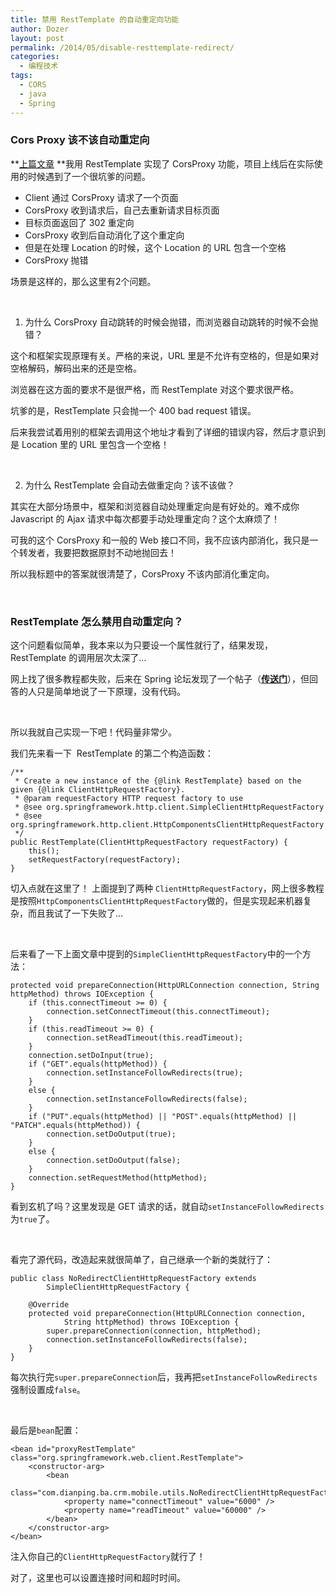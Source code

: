 ```yaml
---
title: 禁用 RestTemplate 的自动重定向功能
author: Dozer
layout: post
permalink: /2014/05/disable-resttemplate-redirect/
categories:
  - 编程技术
tags:
  - CORS
  - java
  - Spring
---
```

### Cors Proxy 该不该自动重定向

**<a title="利用 Spring MVC 和 RestTemplate 实现 CorsProxy" href="/2014/03/use-spring-mvc-and-resttemplate-impl-corsproxy/" target="_blank">上篇文章</a> **我用 RestTemplate 实现了 CorsProxy 功能，项目上线后在实际使用的时候遇到了一个很坑爹的问题。

*   Client 通过 CorsProxy 请求了一个页面
*   CorsProxy 收到请求后，自己去重新请求目标页面
*   目标页面返回了 302 重定向
*   CorsProxy 收到后自动消化了这个重定向
*   但是在处理 Location 的时候，这个 Location 的 URL 包含一个空格
*   CorsProxy 抛错

场景是这样的，那么这里有2个问题。

<!--more-->

&nbsp;

1) 为什么 CorsProxy 自动跳转的时候会抛错，而浏览器自动跳转的时候不会抛错？

这个和框架实现原理有关。严格的来说，URL 里是不允许有空格的，但是如果对空格解码，解码出来的还是空格。

浏览器在这方面的要求不是很严格，而 RestTemplate 对这个要求很严格。

坑爹的是，RestTemplate 只会抛一个 400 bad request 错误。

后来我尝试着用别的框架去调用这个地址才看到了详细的错误内容，然后才意识到是 Location 里的 URL 里包含一个空格！

&nbsp;

2) 为什么 RestTemplate 会自动去做重定向？该不该做？

其实在大部分场景中，框架和浏览器自动处理重定向是有好处的。难不成你 Javascript 的 Ajax 请求中每次都要手动处理重定向？这个太麻烦了！

可我的这个 CorsProxy 和一般的 Web 接口不同，我不应该内部消化，我只是一个转发者，我要把数据原封不动地抛回去！

所以我标题中的答案就很清楚了，CorsProxy 不该内部消化重定向。

&nbsp;

### RestTemplate 怎么禁用自动重定向？

这个问题看似简单，我本来以为只要设一个属性就行了，结果发现，RestTemplate 的调用层次太深了…

网上找了很多教程都失败，后来在 Spring 论坛发现了一个帖子（<a href="http://forum.spring.io/forum/spring-projects/web/99054-disabling-followredirect-in-resttemplate" target="_blank"><strong>传送门</strong></a>），但回答的人只是简单地说了一下原理，没有代码。

&nbsp;

所以我就自己实现一下吧！代码量非常少。

我们先来看一下  RestTemplate 的第二个构造函数：

	/**
	 * Create a new instance of the {@link RestTemplate} based on the given {@link ClientHttpRequestFactory}.
	 * @param requestFactory HTTP request factory to use
	 * @see org.springframework.http.client.SimpleClientHttpRequestFactory
	 * @see org.springframework.http.client.HttpComponentsClientHttpRequestFactory
	 */
	public RestTemplate(ClientHttpRequestFactory requestFactory) {
		this();
		setRequestFactory(requestFactory);
	}

切入点就在这里了！ 上面提到了两种 `ClientHttpRequestFactory`，网上很多教程是按照`HttpComponentsClientHttpRequestFactory`做的，但是实现起来机器复杂，而且我试了一下失败了…

&nbsp;

后来看了一下上面文章中提到的`SimpleClientHttpRequestFactory`中的一个方法：

	protected void prepareConnection(HttpURLConnection connection, String httpMethod) throws IOException {
		if (this.connectTimeout >= 0) {
			connection.setConnectTimeout(this.connectTimeout);
		}
		if (this.readTimeout >= 0) {
			connection.setReadTimeout(this.readTimeout);
		}
		connection.setDoInput(true);
		if ("GET".equals(httpMethod)) {
			connection.setInstanceFollowRedirects(true);
		}
		else {
			connection.setInstanceFollowRedirects(false);
		}
		if ("PUT".equals(httpMethod) || "POST".equals(httpMethod) || "PATCH".equals(httpMethod)) {
			connection.setDoOutput(true);
		}
		else {
			connection.setDoOutput(false);
		}
		connection.setRequestMethod(httpMethod);
	}

看到玄机了吗？这里发现是 GET 请求的话，就自动`setInstanceFollowRedirects`为`true`了。

&nbsp;

看完了源代码，改造起来就很简单了，自己继承一个新的类就行了：

	public class NoRedirectClientHttpRequestFactory extends
			SimpleClientHttpRequestFactory {
	
		@Override
		protected void prepareConnection(HttpURLConnection connection,
				String httpMethod) throws IOException {
			super.prepareConnection(connection, httpMethod);
			connection.setInstanceFollowRedirects(false);
		}
	}

每次执行完`super.prepareConnection`后，我再把`setInstanceFollowRedirects`强制设置成`false`。

&nbsp;

最后是`bean`配置：

	<bean id="proxyRestTemplate" class="org.springframework.web.client.RestTemplate">
		<constructor-arg>
			<bean
				class="com.dianping.ba.crm.mobile.utils.NoRedirectClientHttpRequestFactory">
				<property name="connectTimeout" value="6000" />
				<property name="readTimeout" value="60000" />
			</bean>
		</constructor-arg>
	</bean>

注入你自己的`ClientHttpRequestFactory`就行了！

对了，这里也可以设置连接时间和超时时间。
